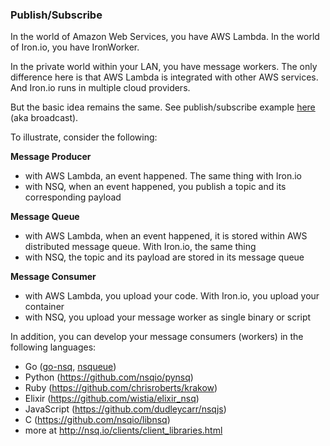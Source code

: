 <script>
  (function(i,s,o,g,r,a,m){i['GoogleAnalyticsObject']=r;i[r]=i[r]||function(){
  (i[r].q=i[r].q||[]).push(arguments)},i[r].l=1*new Date();a=s.createElement(o),
  m=s.getElementsByTagName(o)[0];a.async=1;a.src=g;m.parentNode.insertBefore(a,m)
  })(window,document,'script','//www.google-analytics.com/analytics.js','ga');

  ga('create', 'UA-71257746-1', 'auto');
  ga('send', 'pageview');

</script>

### Publish/Subscribe

In the world of Amazon Web Services, you have AWS Lambda. In the world of Iron.io, you have IronWorker.

In the private world within your LAN, you have message workers. The only difference here is that AWS Lambda is integrated with other AWS services. And Iron.io runs in multiple cloud providers.

But the basic idea remains the same. See publish/subscribe example <a href="https://github.com/IrisMQ/book/blob/master/mq/nsqbroadcast.md">here</a> (aka broadcast).

To illustrate, consider the following:

**Message Producer**

- with AWS Lambda, an event happened. The same thing with Iron.io
- with NSQ, when an event happened, you publish a topic and its corresponding payload

**Message Queue**

- with AWS Lambda, when an event happened, it is stored within AWS distributed message queue. With Iron.io, the same thing
- with NSQ, the topic and its payload are stored in its message queue

**Message Consumer**

- with AWS Lambda, you upload your code. With Iron.io, you upload your container
- with NSQ, you upload your message worker as single binary or script

In addition, you can develop your message consumers (workers) in the following languages:

- Go ([go-nsq](https://github.com/nsqio/go-nsq), [nsqueue](https://github.com/crackcomm/nsqueue))
- Python (https://github.com/nsqio/pynsq)
- Ruby (https://github.com/chrisroberts/krakow)
- Elixir (https://github.com/wistia/elixir_nsq)
- JavaScript (https://github.com/dudleycarr/nsqjs)
- C (https://github.com/nsqio/libnsq)
- more at http://nsq.io/clients/client_libraries.html
